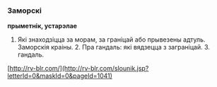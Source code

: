 ### Заморскі
**прыметнік, устарэлае**

1. Які знаходзіцца за морам, за граніцай або прывезены адтуль. Заморскія краіны. 2. Пра гандаль: які вядзецца з заграніцай. З. гандаль.

<a rel="author">[http://rv-blr.com/](http://rv-blr.com/slounik.jsp?letterId=0&maskId=0&pageId=1041)</a>
